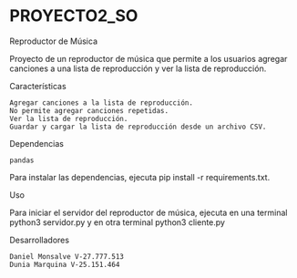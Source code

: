 # PROYECTO2_SO
Reproductor de Música

Proyecto de un reproductor de música que permite a los usuarios agregar canciones a una lista de reproducción y ver la lista de reproducción.

Características

    Agregar canciones a la lista de reproducción.
    No permite agregar canciones repetidas.
    Ver la lista de reproducción.
    Guardar y cargar la lista de reproducción desde un archivo CSV.

Dependencias

    pandas

Para instalar las dependencias, ejecuta pip install -r requirements.txt.

Uso

Para iniciar el servidor del reproductor de música, ejecuta en una terminal python3 servidor.py y en otra terminal python3 cliente.py

Desarrolladores 

    Daniel Monsalve V-27.777.513
    Dunia Marquina V-25.151.464
